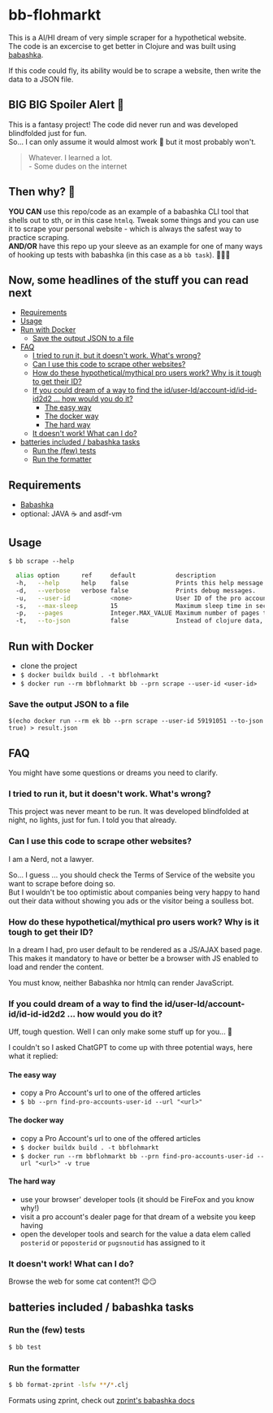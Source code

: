 # bb-flohmarkt<!-- omit in toc -->

This is a AI/HI dream of very simple scraper for a hypothetical website.  
The code is an excercise to get better in Clojure and was built using [babashka](https://www.babashka.org).

If this code could fly, its ability would be to scrape a website, then write the data to a JSON file.

## BIG BIG Spoiler Alert 🚨<!-- omit in toc -->

This is a fantasy project! The code did never run and was developed blindfolded just for fun.  
So... I can only assume it would almost work 🤷 but it most probably won't. 

> Whatever. I learned a lot.  
>  \- Some dudes on the internet

## Then why? 🤔<!-- omit in toc -->

**YOU CAN** use this repo/code as an example of a babashka CLI tool that shells out to sth, or in this case `htmlq`. Tweak some things and you can use it to scrape your personal website - which is always the safest way to practice scraping.  
**AND/OR** have this repo up your sleeve as an example for one of many ways of hooking up tests with babashka (in this case as a `bb task`). 😮‍💨💦

## Now, some headlines of the stuff you can read next<!-- omit in toc -->

- [Requirements](#requirements)
- [Usage](#usage)
- [Run with Docker](#run-with-docker)
  - [Save the output JSON to a file](#save-the-output-json-to-a-file)
- [FAQ](#faq)
  - [I tried to run it, but it doesn't work. What's wrong?](#i-tried-to-run-it-but-it-doesnt-work-whats-wrong)
  - [Can I use this code to scrape other websites?](#can-i-use-this-code-to-scrape-other-websites)
  - [How do these hypothetical/mythical pro users work? Why is it tough to get their ID?](#how-do-these-hypotheticalmythical-pro-users-work-why-is-it-tough-to-get-their-id)
  - [If you could dream of a way to find the id/user-Id/account-id/id-id-id2d2 ... how would you do it?](#if-you-could-dream-of-a-way-to-find-the-iduser-idaccount-idid-id-id2d2--how-would-you-do-it)
    - [The easy way](#the-easy-way)
    - [The docker way](#the-docker-way)
    - [The hard way](#the-hard-way)
  - [It doesn't work! What can I do?](#it-doesnt-work-what-can-i-do)
- [batteries included / babashka tasks](#batteries-included--babashka-tasks)
  - [Run the (few) tests](#run-the-few-tests)
  - [Run the formatter](#run-the-formatter)

## Requirements

- [Babashka](https://babashka.org)
- optional: JAVA ☕️ and asdf-vm

## Usage

`$ bb scrape --help`

```bash
  alias option      ref     default           description
  -h,   --help      help    false             Prints this help message.
  -d,   --verbose   verbose false             Prints debug messages.
  -u,   --user-id           <none>            User ID of the pro account.
  -s,   --max-sleep         15                Maximum sleep time in seconds.
  -p,   --pages             Integer.MAX_VALUE Maximum number of pages to crawl.
  -t,   --to-json           false             Instead of clojure data, output JSON.
```

## Run with Docker

- clone the project
- `$ docker buildx build . -t bbflohmarkt`
- `$ docker run --rm bbflohmarkt bb --prn scrape --user-id <user-id>`

### Save the output JSON to a file

`$(echo docker run --rm ek bb --prn scrape --user-id 59191051 --to-json true) > result.json`

## FAQ

You might have some questions or dreams you need to clarify.

### I tried to run it, but it doesn't work. What's wrong?

This project was never meant to be run. It was developed blindfolded at night, no lights, just for fun. I told you that already.

### Can I use this code to scrape other websites?

I am a Nerd, not a lawyer.

So... I guess ... you should check the Terms of Service of the website you want to scrape before doing so.  
But I wouldn't be too optimistic about companies being very happy to hand out their data without showing you ads or the visitor being a soulless bot.

### How do these hypothetical/mythical pro users work? Why is it tough to get their ID?

In a dream I had, pro user default to be rendered as a JS/AJAX based page.  
This makes it mandatory to have or better be a browser with JS enabled to load and render the content.

You must know, neither Babashka nor htmlq can render JavaScript.

### If you could dream of a way to find the id/user-Id/account-id/id-id-id2d2 ... how would you do it?

Uff, tough question. Well I can only make some stuff up for you... 🤔

I couldn't so I asked ChatGPT to come up with three potential ways, here what it replied:

#### The easy way

- copy a Pro Account's url to one of the offered articles
- `$ bb --prn find-pro-accounts-user-id --url "<url>"`

#### The docker way

- copy a Pro Account's url to one of the offered articles
- `$ docker buildx build . -t bbflohmarkt`
- `$ docker run --rm bbflohmarkt bb --prn find-pro-accounts-user-id --url "<url>" -v true`

#### The hard way

- use your browser' developer tools (it should be FireFox and you know why!)
- visit a pro account's dealer page for that dream of a website you keep having
- open the developer tools and search for the value a data elem called `posterid` or `poposterid` or `pugsnoutid` has assigned to it

### It doesn't work! What can I do?

Browse the web for some cat content?! 😉😏

## batteries included / babashka tasks

### Run the (few) tests

```bash
$ bb test
```

### Run the formatter

```bash
$ bb format-zprint -lsfw **/*.clj
```

Formats using zprint, check out [zprint's babashka docs](https://github.com/kkinnear/zprint/blob/main/doc/getting/babashka.md)
